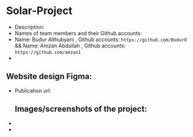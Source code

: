 # Solar-Project



- Description:
- Names of team members and their Github accounts:
- Name: Budur Althubyani , Github accounts: `https://github.com/BudurO` && Name: Amzan Abdullah , Github accounts: `https://github.com/amzan1`
- 

## Website design Figma:


- Publication url: 

  ## Images/screenshots of the project:
- 
- 
